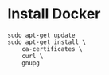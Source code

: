 # Install Docker

    sudo apt-get update
    sudo apt-get install \
        ca-certificates \
        curl \
        gnupg
